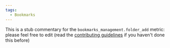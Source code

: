 ```yaml
---
tags:
  - Bookmarks
---
```


This is a stub commentary for the `bookmarks_management.folder_add` metric: please feel free to edit (read the
[contributing guidelines](https://github.com/mozilla/glean-annotations/blob/main/CONTRIBUTING.md)
if you haven't done this before)
